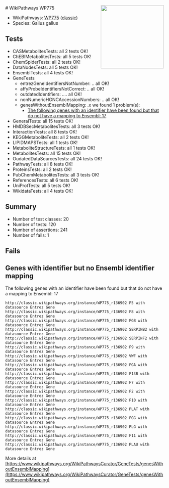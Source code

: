 <img style="float: right; width: 200px" src="https://upload.wikimedia.org/wikipedia/commons/thumb/8/83/Wplogo_with_text_500.png/640px-Wplogo_with_text_500.png" />
# WikiPathways WP775

* WikiPathways: [WP775](https://wikipathways.org/pathways/WP775) ([classic](https://classic.wikipathways.org/instance/WP775))
* Species: Gallus gallus
## Tests
* CASMetabolitesTests: all 2 tests OK!
* ChEBIMetabolitesTests: all 5 tests OK!
* ChemSpiderTests: all 2 tests OK!
* DataNodesTests: all 5 tests OK!
* EnsemblTests: all 4 tests OK!
* GeneTests
    * entrezGeneIdentifiersNotNumber: .. all OK!
    * affyProbeIdentifiersNotCorrect: .. all OK!
    * outdatedIdentifiers: .... all OK!
    * nonNumericHGNCAccessionNumbers: .. all OK!
    * genesWithoutEnsemblMapping: .x we found 1 problem(s):
        * [The following genes with an identifier have been found but that do not have a mapping to Ensembl: 17](#c4e54314)
* GeneralTests: all 15 tests OK!
* HMDBSecMetabolitesTests: all 3 tests OK!
* InteractionTests: all 8 tests OK!
* KEGGMetaboliteTests: all 2 tests OK!
* LIPIDMAPSTests: all 1 tests OK!
* MetaboliteStructureTests: all 1 tests OK!
* MetabolitesTests: all 15 tests OK!
* OudatedDataSourcesTests: all 24 tests OK!
* PathwayTests: all 8 tests OK!
* ProteinsTests: all 2 tests OK!
* PubChemMetabolitesTests: all 3 tests OK!
* ReferencesTests: all 6 tests OK!
* UniProtTests: all 5 tests OK!
* WikidataTests: all 4 tests OK!


## Summary

* Number of test classes: 20
* Number of tests: 120
* Number of assertions: 241
* Number of fails: 1

## Fails

<a name="c4e54314" />

## Genes with identifier but no Ensembl identifier mapping

The following genes with an identifier have been found but that do not have a mapping to Ensembl: 17
```
http://classic.wikipathways.org/instance/WP775_r136902 F5 with datasource Entrez Gene
http://classic.wikipathways.org/instance/WP775_r136902 F8 with datasource Entrez Gene
http://classic.wikipathways.org/instance/WP775_r136902 FGB with datasource Entrez Gene
http://classic.wikipathways.org/instance/WP775_r136902 SERPINB2 with datasource Entrez Gene
http://classic.wikipathways.org/instance/WP775_r136902 SERPINF2 with datasource Entrez Gene
http://classic.wikipathways.org/instance/WP775_r136902 F9 with datasource Entrez Gene
http://classic.wikipathways.org/instance/WP775_r136902 VWF with datasource Entrez Gene
http://classic.wikipathways.org/instance/WP775_r136902 FGA with datasource Entrez Gene
http://classic.wikipathways.org/instance/WP775_r136902 F13B with datasource Entrez Gene
http://classic.wikipathways.org/instance/WP775_r136902 F7 with datasource Entrez Gene
http://classic.wikipathways.org/instance/WP775_r136902 F2 with datasource Entrez Gene
http://classic.wikipathways.org/instance/WP775_r136902 F10 with datasource Entrez Gene
http://classic.wikipathways.org/instance/WP775_r136902 PLAT with datasource Entrez Gene
http://classic.wikipathways.org/instance/WP775_r136902 FGG with datasource Entrez Gene
http://classic.wikipathways.org/instance/WP775_r136902 PLG with datasource Entrez Gene
http://classic.wikipathways.org/instance/WP775_r136902 F11 with datasource Entrez Gene
http://classic.wikipathways.org/instance/WP775_r136902 PLAU with datasource Entrez Gene
```

More details at [https://www.wikipathways.org/WikiPathwaysCurator/GeneTests/genesWithoutEnsemblMapping](https://www.wikipathways.org/WikiPathwaysCurator/GeneTests/genesWithoutEnsemblMapping)

